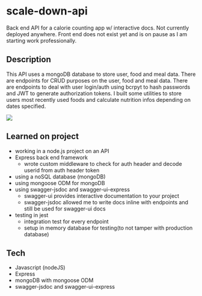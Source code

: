 # scale-down-api
Back end API for a calorie counting app w/ interactive docs.
Not currently deployed anywhere. Front end does not exist yet and is on pause as I am starting work professionally.

## Description
This API uses a mongoDB database to store user, food and meal data. There are endpoints for CRUD purposes on the user, food and meal data.
There are endpoints to deal with user login/auth using bcrpyt to hash passwords and JWT to generate authorization tokens.
I built some utilities to store users most recently used foods and calculate nutrition infos depending on dates specified.

![](https://i.imgur.com/XZwLQqV.png)

## Learned on project
- working in a node.js project on an API
- Express back end framework
  - wrote custom middleware to check for auth header and decode userid from auth header token
- using a noSQL database (mongoDB)
- using mongoose ODM for mongoDB
- using swagger-jsdoc and swagger-ui-express
  - swagger-ui provides interactive documentation to your project
  - swagger-jsdoc allowed me to write docs inline with endpoints and still be used for swagger-ui docs
- testing in jest
  - integration test for every endpoint
  - setup in memory database for testing(to not tamper with production database)

## Tech
- Javascript (nodeJS)
- Express
- mongoDB with mongoose ODM
- swagger-jsdoc and swagger-ui-express
